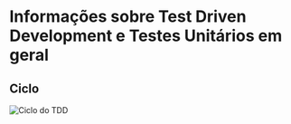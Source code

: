# Informações sobre Test Driven Development e Testes Unitários em geral

## Ciclo

![Ciclo do TDD](http://www.pathfindersolns.com/wp-content/uploads/2012/05/red-green-refactorFINAL2.png "Ciclo do TDD")